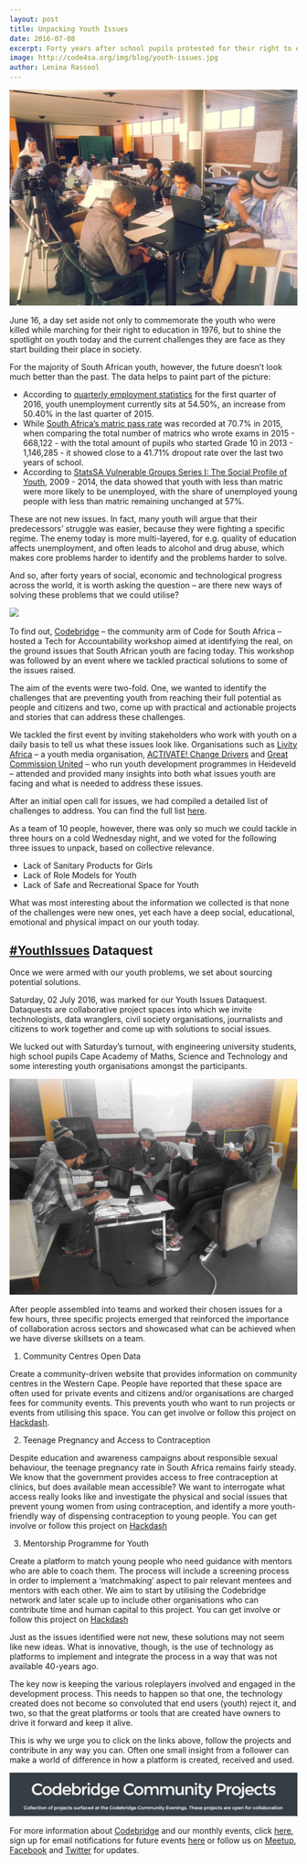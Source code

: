 ```yaml
---
layout: post
title: Unpacking Youth Issues
date: 2016-07-08
excerpt: Forty years after school pupils protested for their right to education, we brought civil society organisations and technologists together to see how technology can help solve the challenges youth are facing today.
image: http://code4sa.org/img/blog/youth-issues.jpg
author: Lenina Rassool
---
```


<img src="/img/blog/youth-issues.jpg">

June 16, a day set aside not only to commemorate the youth who were killed while marching for their right to education in 1976, but to shine the spotlight on youth today and the current challenges they are face as they start building their place in society.
 
For the majority of South African youth, however, the future doesn’t look much better than the past. The data helps to paint part of the picture:
 
* According to [quarterly employment statistics](http://www.tradingeconomics.com/south-africa/youth-unemployment-rate ) for the first quarter of 2016, youth unemployment currently sits at 54.50%, an increase from 50.40% in the last quarter of 2015.
* While [South Africa’s matric pass rate]( http://www.equaleducation.org.za/article/2016-01-03-upcoming-2015-matric-results-require-careful-scrutiny) was recorded at 70.7% in 2015, when comparing the total number of matrics who wrote exams in 2015 - 668,122 - with the total amount of pupils who started Grade 10 in 2013 - 1,146,285 - it showed close to a 41.71% dropout rate over the last two years of school.
* According to [StatsSA Vulnerable Groups Series I: The Social Profile of Youth](http://www.statssa.gov.za/?p=6395 ), 2009 - 2014, the data showed that youth with less than matric were more likely to be unemployed, with the share of unemployed young people with less than matric remaining unchanged at 57%. 

These are not new issues. In fact, many youth will argue that their predecessors’ struggle was easier, because they were fighting a specific regime. The enemy today is more multi-layered, for e.g. quality of education affects unemployment, and often leads to alcohol and drug abuse, which makes core problems harder to identify and the problems harder to solve.
 
And so, after forty years of social, economic and technological progress across the world, it is worth asking the question – are there new ways of solving these problems that we could utilise?

<img src="/img/blog/youth-workshop.JPG">

To find out, [Codebridge](http://www.codebridge.co.za/) – the community arm of Code for South Africa – hosted a Tech for Accountability workshop  aimed at identifying the real, on the ground issues that South African youth are facing today. This workshop was followed by an event where we tackled practical solutions to some of the issues raised.
 
The aim of the events were two-fold. One, we wanted to identify the challenges that are preventing youth from reaching their full potential as people and citizens and two, come up with practical and actionable projects and stories that can address these challenges.
 
We tackled the first event by inviting stakeholders who work with youth on a daily basis to tell us what these issues look like. Organisations such as [Livity Africa](http://livityafrica.com/) – a youth media organisation, [ACTIVATE! Change Drivers](http://www.activateleadership.co.za/) and [Great Commission United](http://fightforpeace.net/great-commission-united-gcu/) – who run youth development programmes in Heideveld – attended and provided many insights into both what issues youth are facing and what is needed to address these issues.
 
After an initial open call for issues, we had compiled a detailed list of challenges to address. You can find the full list [here](https://drive.google.com/file/d/0ByI3noxD2m2yVzZYQl9xTzFYQnc/view).
 
As a team of 10 people, however, there was only so much we could tackle in three hours on a cold Wednesday night, and we voted for the following three issues to unpack, based on collective relevance.
 
* Lack of Sanitary Products for Girls
* Lack of Role Models for Youth
* Lack of Safe and Recreational Space for Youth
 
What was most interesting about the information we collected is that none of the challenges were new ones, yet each have a deep social, educational, emotional and physical impact on our youth today.
 
## [#YouthIssues](https://twitter.com/search?q=%23youthissues&src=typd) Dataquest
 
Once we were armed with our youth problems, we set about sourcing potential solutions.
 
Saturday, 02 July 2016, was marked for our Youth Issues Dataquest. Dataquests are collaborative project spaces into which we invite technologists, data wranglers, civil society organisations, journalists and citizens to work together and come up with solutions to social issues.

We lucked out with Saturday’s turnout, with engineering university students, high school pupils Cape Academy of Maths, Science and Technology and some interesting youth organisations amongst the participants. 

<img src="/img/blog/Students.jpg">

After people assembled into teams and worked their chosen issues for a few hours, three specific projects emerged that reinforced the importance of collaboration across sectors and showcased what can be achieved when we have diverse skillsets on a team.
 
1. Community Centres Open Data
 
Create a community-driven website that provides information on community centres in the Western Cape. People have reported that these space are often used for private events and citizens and/or organisations are charged fees for community events. This prevents youth who want to run projects or events from utilising this space.
You can get involve or follow this project on [Hackdash](https://hackdash.org/projects/577a354ed9284f016c047086).
 
 
2. Teenage Pregnancy and Access to Contraception
 
Despite education and awareness campaigns about responsible sexual behaviour, the teenage pregnancy rate in South Africa remains fairly steady. We know that the government provides access to free contraception at clinics, but does available mean accessible? We want to interrogate what access really looks like and investigate the physical and social issues that prevent young women from using contraception, and identify a more youth-friendly way of dispensing contraception to young people.
You can get involve or follow this project on [Hackdash](https://hackdash.org/projects/577b818bd9284f016c04708d)
 
3. Mentorship Programme for Youth
 
Create a platform to match young people who need guidance with mentors who are able to coach them. The process will include a screening process in order to implement a ‘matchmaking’ aspect to pair relevant mentees and mentors with each other. We aim to start by utilising the Codebridge network and later scale up to include other organisations who can contribute time and human capital to this project.
You can get involve or follow this project on [Hackdash](https://hackdash.org/projects/577be7dbd9284f016c04708f)
 
 
Just as the issues identified were not new, these solutions may not seem like new ideas. What is innovative, though, is the use of technology as platforms to implement and integrate the process in a way that was not available 40-years ago. 
 
The key now is keeping the various roleplayers involved and engaged in the development process. This needs to happen so that one, the technology created does not become so convoluted that end users (youth) reject it, and two, so that the great platforms or tools that are created have owners to drive it forward and keep it alive.
 
This is why we urge you to click on the links above, follow the projects and contribute in any way you can. Often one small insight from a follower can make a world of difference in how a platform is created, received and used.

<a href="https://hackdash.org/dashboards/codebridge" target="_blank"><img src="/img/blog/Hackdash.JPG"></a>
 
For more information about [Codebridge](http://www.codebridge.co.za/) and our monthly events, click [here](http://code4sa.us8.list-manage1.com/track/click?u=11977a67604b965526b63ee6e&id=d5e3b297c9&e=7be9bc2713), sign up for email notifications for future events [here](http://code4sa.us8.list-manage.com/track/click?u=11977a67604b965526b63ee6e&id=51f559637a&e=7be9bc2713) or follow us on [Meetup](http://code4sa.us8.list-manage1.com/track/click?u=11977a67604b965526b63ee6e&id=8227683bda&e=7be9bc2713), [Facebook](http://code4sa.us8.list-manage.com/track/click?u=11977a67604b965526b63ee6e&id=4d0000502e&e=7be9bc2713) and [Twitter](http://code4sa.us8.list-manage.com/track/click?u=11977a67604b965526b63ee6e&id=33f616317a&e=7be9bc2713) for updates. 
